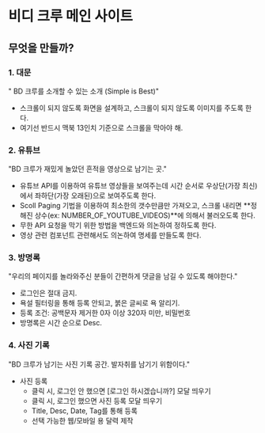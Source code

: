 # 비디 크루 메인 사이트 

## 무엇을 만들까?

### 1. 대문
" BD 크루를 소개할 수 있는 소개 (Simple is Best)"

- 스크롤이 되지 않도록 화면을 설계하고, 스크롤이 되지 않도록 이미지를 주도록 한다.
- 여기선 반드시 맥북 13인치 기준으로 스크롤을 막아야 해.

### 2. 유튜브

"BD 크루가 재밌게 놀았던 흔적을 영상으로 남기는 곳."

- 유튜브 API를 이용하여 유튜브 영상들을 보여주는데 시간 순서로 우상단(가장 최신)에서 좌하단(가장 오래된)으로 보여주도록 한다.
- Scoll Paging 기법을 이용하여 최소한의 갯수만큼만 가져오고, 스크롤 내리면 **정해진 상수(ex: NUMBER_OF_YOUTUBE_VIDEOS)**에 의해서 불러오도록 한다.
- 무한 API 요청을 막기 위한 방법을 백엔드와 의논하여 정하도록 한다.
- 영상 관련 컴포넌트 관련해서도 의논하여 명세를 만들도록 한다.

### 3. 방명록

"우리의 페이지를 놀라와주신 분들이 간편하게 댓글을 남길 수  있도록 해야한다."

- 로그인은 절대 금지.
- 욕설 필터링을 통해 등록 안되고, 붉은 글씨로 욕 알리기.
- 등록 조건: 공백문자 제거한 0자 이상 320자 미만, 비밀번호
- 방명록은 시간 순으로 Desc.

### 4. 사진 기록

"BD 크루가 남기는 사진 기록 공간. 발자취를 남기기 위함이다."

- 사진 등록
  - 클릭 시, 로그인 안 했으면 [로그인 하시겠습니까?] 모달 띄우기
  - 클릭 시, 로그인 했으면 사진 등록 모달 띄우기
  - Title, Desc, Date, Tag를 통해 등록
  - 선택 가능한 웹/모바일 용 달력 제작
  